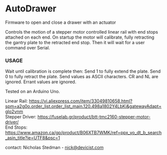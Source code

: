 # AutoDrawer

Firmware to open and close a drawer with an actuator

Controls the motion of a stepper motor controlled linear rail
with end stops attached on each end.
On startup the motor will calibrate, fully retracting the gantry plate
to the retracted end stop. Then it will wait for a user command over Serial.

### USAGE

Wait until calibration is complete then:
Send 1 to fully extend the plate. Send 0 to fully retract the plate.
Send values as ASCII characters.
CR and NL are ignored.
Errant values are ignored.

Tested on an Arduino Uno.

Linear Rail: https://vi.aliexpress.com/item/33049810658.html?spm=a2g0o.order_list.order_list_main.120.498a1802Y4LbKi&gatewayAdapt=glo2vnm  
Stepper Driver: https://fuselab.gr/product/btt-tmc2160-stepper-motor-driver/  
End Stops: https://www.amazon.ca/gp/product/B06XTB7WMK/ref=ppx_yo_dt_b_search_asin_title?ie=UTF8&psc=1

contact: Nicholas Stedman - nick@devicist.com
